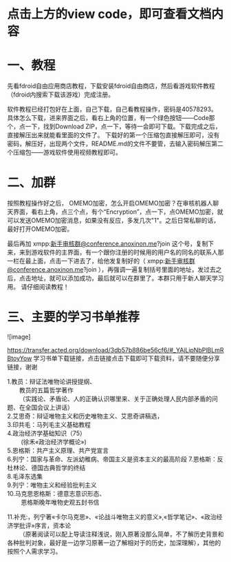 # 点击上方的view code，即可查看文档内容

# 一、教程
先看fdroid自由应用商店教程，下载安装fdroid自由商店，然后看游戏软件教程（fdroid内搜索下载该游戏）完成注册。

软件教程已经打包好在上面，自己下载，自己看教程操作，密码是40578293。
具体怎么下载，进来界面之后，看右上角的位置，有一个绿色按钮——Code那个，点一下，找到Download ZIP，点一下，等待一会即可下载。下载完成之后，直接解压出来就能看里面的文件了。 
下载好的第一个压缩包直接解压即可，没有密码，解压好，出现两个文件，README.md的文件不要管，去输入密码解压第二个压缩包——游戏软件使用视频教程即可。

# 二、加群
按照教程操作好之后，
OMEMO加密，怎么开启OMEMO加密？在审核机器人聊天界面，看右上角，点三个点，有个“Encryption”，点一下，点OMEMO加密，就可以发送OMEMO加密消息，如果没有反应，多发几次"1"。之后日常私聊的话，最好打开OMEMO加密。

最后再加 xmpp:新手审核群@conference.anoxinon.me?join 这个号，复制下来，来到游戏软件的主界面，有一个跟你注册的时候用的用户名的同名的联系人那一栏在最上面，点击一下进去了，给他发复制好的（ xmpp:新手审核群@conference.anoxinon.me?join ），再强调一遍复制括号里面的地址，发过去之后，点击地址，就可以添加成功，最后就可以在群里了。本群只用于新人聊天学习用。
请仔细阅读教程！

# 三、主要的学习书单推荐
![image]

https://transfer.acted.org/download/3db57b886be56cf6/#_YAjLipNbPlBLmRBtoyYow
学习书单下载链接，点击链接点击下载即可下载资料，请不要随便分享链接，谢谢

1.教员：辩证法唯物论讲授提纲、     
&ensp;&ensp;&ensp;&ensp;教员的五篇哲学著作     
&ensp;&ensp;&ensp;&ensp;（实践论、矛盾论、人的正确认识哪里来、关于正确处理人民内部矛盾的问题、在全国会议上讲话）  
2.艾思奇：辩证唯物主义和历史唯物主义、艾思奇讲稿选，  
3.印共毛：马列毛主义基础教程  
4.政治经济学基础知识（75）  
&ensp;&ensp;&ensp;&ensp;  (徐禾«政治经济学概论»)  
5.恩格斯：共产主义原理、共产党宣言    
6.列宁：国家与革命、左派幼稚病、帝国主义是资本主义的最高阶段 
7.恩格斯：反杜林论、德国古典哲学的终结  
8.毛泽东选集  
9.列宁：唯物主义和经验批判主义   
10.马克思恩格斯：德意志意识形态、      
&ensp;&ensp;&ensp;&ensp; 恩格斯晚年唯物史观五封书信   

11.补充:，列宁著«卡尔马克思»、«论战斗唯物主义的意义»,«哲学笔记» ​、«政治经济学批评»序言，资本论  
&ensp;&ensp;&ensp;&ensp;（原著阅读可以配上导读注释浅说，刚入原著没那么简单，不了解历史背景和各种批判对象，最好是一边学习原著一边了解相对于的历史，加深理解），其他的按照个人需求学习。

